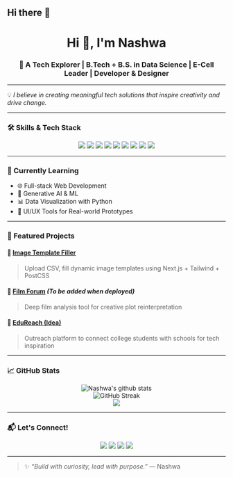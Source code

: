 ## Hi there 👋
<h1 align="center">Hi 👋, I'm Nashwa</h1>
<h3 align="center">🚀 A Tech Explorer | B.Tech + B.S. in Data Science | E-Cell Leader | Developer & Designer</h3>

---

💡 *I believe in creating meaningful tech solutions that inspire creativity and drive change.*

---

### 🛠️ Skills & Tech Stack
<p align="center">
  <img src="https://img.shields.io/badge/-C-00599C?style=flat&logo=c&logoColor=white" />
  <img src="https://img.shields.io/badge/-Python-3776AB?style=flat&logo=python&logoColor=white" />
  <img src="https://img.shields.io/badge/-React-61DAFB?style=flat&logo=react&logoColor=black" />
  <img src="https://img.shields.io/badge/-Next.js-000000?style=flat&logo=next.js&logoColor=white" />
  <img src="https://img.shields.io/badge/-TailwindCSS-06B6D4?style=flat&logo=tailwind-css&logoColor=white" />
  <img src="https://img.shields.io/badge/-Figma-F24E1E?style=flat&logo=figma&logoColor=white" />
  <img src="https://img.shields.io/badge/-Git-F05032?style=flat&logo=git&logoColor=white" />
  <img src="https://img.shields.io/badge/-HTML5-E34F26?style=flat&logo=html5&logoColor=white" />
  <img src="https://img.shields.io/badge/-CSS3-1572B6?style=flat&logo=css3&logoColor=white" />
</p>

---

### 🌱 Currently Learning

- 🌐 Full-stack Web Development  
- 🤖 Generative AI & ML  
- 📊 Data Visualization with Python  
- 🎯 UI/UX Tools for Real-world Prototypes

---

### 🧠 Featured Projects

#### 🚀 [Image Template Filler](https://github.com/Nash-wa/Image-Template-Filler)
> Upload CSV, fill dynamic image templates using Next.js + Tailwind + PostCSS

#### 🧩 [Film Forum](#) *(To be added when deployed)*
> Deep film analysis tool for creative plot reinterpretation

#### 📡 [EduReach (Idea)](#)
> Outreach platform to connect college students with schools for tech inspiration

---

### 📈 GitHub Stats

<p align="center">
  <img src="https://github-readme-stats.vercel.app/api?username=Nash-wa&show_icons=true&theme=radical" alt="Nashwa's github stats" />
  <br />
  <img src="https://streak-stats.demolab.com/?user=Nash-wa&theme=highcontrast&hide_border=false" alt="GitHub Streak" />
  <br />
  <img src="https://github-readme-stats.vercel.app/api/top-langs/?username=Nash-wa&layout=compact&theme=tokyonight" />
</p>

---

### 📬 Let's Connect!

<p align="center">
  <a href="https://www.linkedin.com/in/nashwa-sp/"><img src="https://img.shields.io/badge/-LinkedIn-0077B5?style=flat&logo=linkedin&logoColor=white"/></a>
  <a href="mailto:nashwasp.cs23@jecc.ac.in"><img src="https://img.shields.io/badge/-Gmail-D14836?style=flat&logo=gmail&logoColor=white"/></a>
  <a href="https://github.com/Nash-wa"><img src="https://img.shields.io/badge/-GitHub-181717?style=flat&logo=github&logoColor=white"/></a>
  <a href="https://x.com/spnashwa"><img src="https://img.shields.io/badge/-Twitter-1DA1F2?style=flat&logo=twitter&logoColor=white"/></a>
</p>

---

> ✨ *“Build with curiosity, lead with purpose.”* — Nashwa

<!--
**Nash-wa/Nash-wa** is a ✨ _special_ ✨ repository because its `README.md` (this file) appears on your GitHub profile.

Here are some ideas to get you started:

- 🔭 I’m currently working on ...
- 🌱 I’m currently learning ...
- 👯 I’m looking to collaborate on ...
- 🤔 I’m looking for help with ...
- 💬 Ask me about ...
- 📫 How to reach me: ...
- 😄 Pronouns: ...
- ⚡ Fun fact: ...
-->
